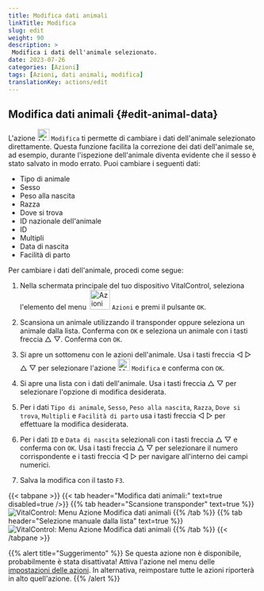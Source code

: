 ```yaml
---
title: Modifica dati animali
linkTitle: Modifica
slug: edit
weight: 90
description: >
 Modifica i dati dell'animale selezionato.
date: 2023-07-26
categories: [Azioni]
tags: [Azioni, dati animali, modifica]
translationKey: actions/edit
---
```


## Modifica dati animali {#edit-animal-data}

L'azione <img src="/icons/actions/edit.svg" width="24" align="bottom" alt="Modifica" /> `Modifica` ti permette di cambiare i dati dell'animale selezionato direttamente. Questa funzione facilita la correzione dei dati dell'animale se, ad esempio, durante l'ispezione dell'animale diventa evidente che il sesso è stato salvato in modo errato. Puoi cambiare i seguenti dati:

- Tipo di animale
- Sesso
- Peso alla nascita
- Razza
- Dove si trova
- ID nazionale dell'animale
- ID
- Multipli
- Data di nascita
- Facilità di parto

Per cambiare i dati dell'animale, procedi come segue:

1. Nella schermata principale del tuo dispositivo VitalControl, seleziona l'elemento del menu &nbsp;<img src="/icons/actions.svg" width="40" align="bottom" alt="Azioni" /> `Azioni` e premi il pulsante `OK`.

2. Scansiona un animale utilizzando il transponder oppure seleziona un animale dalla lista. Conferma con `OK` e seleziona un animale con i tasti freccia △ ▽. Conferma con `OK`.

3. Si apre un sottomenu con le azioni dell'animale. Usa i tasti freccia ◁ ▷ △ ▽ per selezionare l'azione <img src="/icons/actions/edit.svg" width="24" align="bottom" alt="Modifica" /> `Modifica` e conferma con `OK`.

4. Si apre una lista con i dati dell'animale. Usa i tasti freccia △ ▽ per selezionare l'opzione di modifica desiderata.

5. Per i dati `Tipo di animale`, `Sesso`, `Peso alla nascita`, `Razza`, `Dove si trova`, `Multipli` e `Facilità di parto` usa i tasti freccia ◁ ▷ per effettuare la modifica desiderata.

6. Per i dati `ID` e `Data di nascita` selezionali con i tasti freccia △ ▽ e conferma con `OK`. Usa i tasti freccia △ ▽ per selezionare il numero corrispondente e i tasti freccia ◁ ▷ per navigare all'interno dei campi numerici.

7. Salva la modifica con il tasto `F3`.

{{< tabpane >}}
{{< tab header="Modifica dati animali:" text=true disabled=true />}}
{{% tab header="Scansione transponder" text=true %}}
![VitalControl: Menu Azione Modifica dati animali](../images/edit-scan.png "Modifica dati animali")
{{% /tab %}}
{{% tab header="Selezione manuale dalla lista" text=true %}}
![VitalControl: Menu Azione Modifica dati animali](../images/edit.png "Modifica dati animali")
{{% /tab %}}
{{< /tabpane >}}


{{% alert title="Suggerimento" %}}
Se questa azione non è disponibile, probabilmente è stata disattivata! Attiva l'azione nel menu delle [impostazioni delle azioni](../settings/). In alternativa, reimpostare tutte le azioni riporterà in alto quell'azione.
{{% /alert %}}
